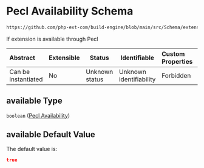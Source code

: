 # Pecl Availability Schema

```txt
https://github.com/php-ext-com/build-engine/blob/main/src/Schema/extension.json#/properties/pecl/properties/available
```

If extension is available through Pecl


| Abstract            | Extensible | Status         | Identifiable            | Custom Properties | Additional Properties | Access Restrictions | Defined In                                                                     |
| :------------------ | ---------- | -------------- | ----------------------- | :---------------- | --------------------- | ------------------- | ------------------------------------------------------------------------------ |
| Can be instantiated | No         | Unknown status | Unknown identifiability | Forbidden         | Allowed               | none                | [extension.schema.json\*](../out/extension.schema.json "open original schema") |

## available Type

`boolean` ([Pecl Availability](extension-properties-pecl-properties-pecl-availability.md))

## available Default Value

The default value is:

```json
true
```
